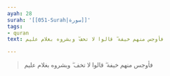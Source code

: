 ```yaml
---
ayah: 28
surah: '[[051-Surah|سورة]]'
tags:
- quran
text: فأوجس منهم خيفة ۖ قالوا لا تخف ۖ وبشروه بغلام عليم

---
```

> فأوجس منهم خيفة ۖ قالوا لا تخف ۖ وبشروه بغلام عليم
